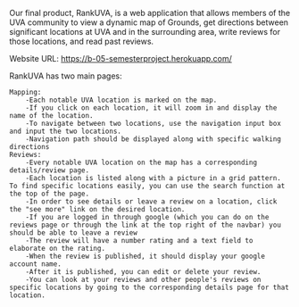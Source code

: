 
Our final product, RankUVA, is a web application that allows members of the UVA community to view a dynamic map of Grounds, get directions between significant locations at UVA and in the surrounding area, write reviews for those locations, and read past reviews.

Website URL: https://b-05-semesterproject.herokuapp.com/

RankUVA has two main pages:

	Mapping:
		-Each notable UVA location is marked on the map.
		-If you click on each location, it will zoom in and display the name of the location.
		-To navigate between two locations, use the navigation input box and input the two locations.
		-Navigation path should be displayed along with specific walking directions
	Reviews:
		-Every notable UVA location on the map has a corresponding details/review page.
		-Each location is listed along with a picture in a grid pattern. To find specific locations easily, you can use the search function at the top of the page.
		-In order to see details or leave a review on a location, click the "see more" link on the desired location.
		-If you are logged in through google (which you can do on the reviews page or through the link at the top right of the navbar) you should be able to leave a review
		-The review will have a number rating and a text field to elaborate on the rating.
		-When the review is published, it should display your google account name.
		-After it is published, you can edit or delete your review.
		-You can look at your reviews and other people's reviews on specific locations by going to the corresponding details page for that location.
